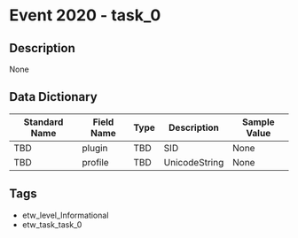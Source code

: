 # Event 2020 - task_0

## Description
None

## Data Dictionary
|Standard Name|Field Name|Type|Description|Sample Value|
|---|---|---|---|---|
|TBD|plugin|TBD|SID|None|None|
|TBD|profile|TBD|UnicodeString|None|None|

## Tags
* etw_level_Informational
* etw_task_task_0
